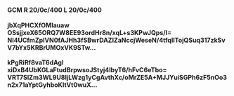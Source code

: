 #### GCM R 20/0c/400 L 20/0c/400
**jbXqPHCXfOMlauaw**<br/>**OSsjjxeX65ORQ7W8EE93ordHr8n/xqL+s3KPwJQps/I=**<br/>**Nl4UCfmZplVN0fAJHh3fSBwrDAZIZaNccjWeseN/4tfqllTojQSuq317zkSvV7bYx5KRBrUMOxVK9STw...**<br/><br/>
**kPgRiRf8vaT6dAgI**<br/>**xiDxB4UbKGLaFtudBrpwsoJStyj4IbyT6/hFvC6eTbo=**<br/>**VRT7SIZm3WL9U8IjLWzg1yCgAvthXc/oMrZE5A+MJJYuiSGPh6zF5nOo3n2x71aYptGyhboKItVt0wuX...**